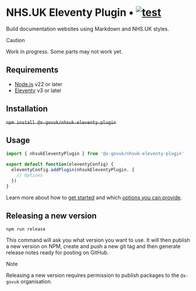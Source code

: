 # NHS.UK Eleventy Plugin • [![test](https://github.com/x-govuk/nhsuk-eleventy-plugin/actions/workflows/test.yml/badge.svg)](https://github.com/x-govuk/nhsuk-eleventy-plugin/actions/workflows/test.yml)

Build documentation websites using Markdown and NHS.UK styles.

> [!CAUTION]
> Work in progress. Some parts may not work yet.

## Requirements

- [Node.js](https://nodejs.org) v22 or later
- [Eleventy](https://www.11ty.dev) v3 or later

## Installation

~~`npm install @x-govuk/nhsuk-eleventy-plugin`~~

## Usage

```js
import { nhsukEleventyPlugin } from '@x-govuk/nhsuk-eleventy-plugin'

export default function(eleventyConfig) {
  eleventyConfig.addPlugin(nhsukEleventyPlugin, {
    // Options
  })
}
```

Learn more about how to [get started](https://x-govuk.github.io/nhsuk-eleventy-plugin/get-started/) and which [options you can provide](https://x-govuk.github.io/nhsuk-eleventy-plugin/options/).

## Releasing a new version

`npm run release`

This command will ask you what version you want to use. It will then publish a new version on NPM, create and push a new git tag and then generate release notes ready for posting on GitHub.

> [!NOTE]
> Releasing a new version requires permission to publish packages to the `@x-govuk` organisation.

